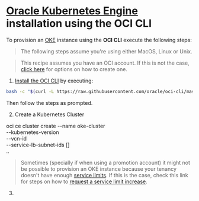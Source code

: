 # [Oracle Kubernetes Engine](https://docs.cloud.oracle.com/iaas/Content/ContEng/Concepts/contengoverview.htm) installation using the OCI CLI
To provision an [OKE](https://cloud.oracle.com/containers/kubernetes-engine) instance using the **OCI CLI** execute the following steps:

> The following steps assume you're using either MacOS, Linux or Unix.

> This recipe assumes you have an OCI account. If this is not the case, [click here](https://docs.oracle.com/en/cloud/get-started/subscriptions-cloud/csgsg/how-do-i-sign.html) for options on how to create one.

1) [Install the OCI CLI](https://docs.cloud.oracle.com/iaas/Content/API/SDKDocs/cliinstall.htm) by executing:

```bash
bash -c "$(curl -L https://raw.githubusercontent.com/oracle/oci-cli/master/scripts/install/install.sh)"
```

Then follow the steps as prompted.

2) Create a Kubernetes Cluster

oci ce cluster create --name oke-cluster \
  --kubernetes-version <preferred version> \
  --vcn-id <vcn-ocid> \
  --service-lb-subnet-ids [] \
  ..

> Sometimes (specially if when using a promotion account) it might not be possible
> to provision an OKE instance because your tenancy doesn't have enough [service limits](https://docs.cloud.oracle.com/iaas/Content/General/Concepts/servicelimits.htm). If this is the case, check this link for steps on how to
> [request a service limit increase](https://docs.cloud.oracle.com/iaas/Content/General/Concepts/servicelimits.htm).

3) 
